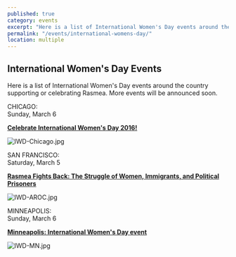 ```yaml
---
published: true
category: events
excerpt: "Here is a list of International Women's Day events around the country supporting or celebrating Rasmea."
permalink: "/events/international-womens-day/"
location: multiple
---
```





## International Women's Day Events

Here is a list of International Women's Day events around the country supporting or celebrating Rasmea. More events will be announced soon.

CHICAGO:
<br>Sunday, March 6

**[Celebrate International Women's Day 2016!](https://www.facebook.com/events/694389607370561/)**

![IWD-Chicago.jpg]({{site.baseurl}}/assets/img/IWD-Chicago.jpg)

SAN FRANCISCO:
<br>Saturday, March 5

**[Rasmea Fights Back: The Struggle of Women, Immigrants, and Political Prisoners](https://www.facebook.com/events/964191720354093/)**

![IWD-AROC.jpg]({{site.baseurl}}/assets/img/IWD-AROC.jpg)

MINNEAPOLIS:
<br>Sunday, March 6

[**Minneapolis: International Women's Day event**](https://www.facebook.com/events/1105663326133418/)

![IWD-MN.jpg]({{site.baseurl}}/assets/img/IWD-MN.jpg)
